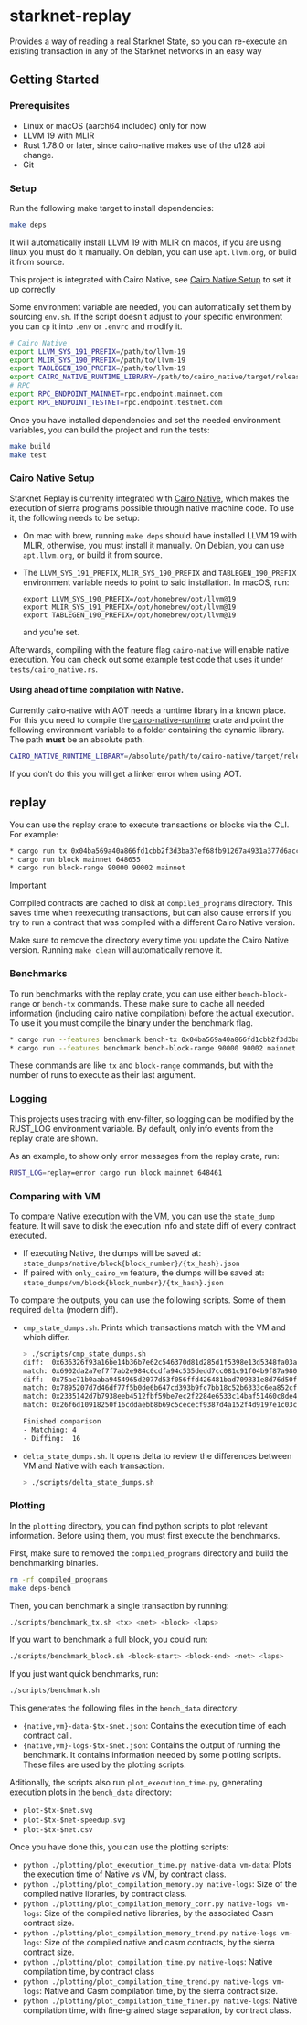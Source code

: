 # starknet-replay
Provides a way of reading a real Starknet State, so you can re-execute an existing transaction in any of the Starknet networks in an easy way

## Getting Started

### Prerequisites

- Linux or macOS (aarch64 included) only for now
- LLVM 19 with MLIR
- Rust 1.78.0 or later, since cairo-native makes use of the u128 abi change.
- Git

### Setup

Run the following make target to install dependencies:
```bash
make deps
```
It will automatically install LLVM 19 with MLIR on macos, if you are using linux you must do it manually. On debian, you can use `apt.llvm.org`, or build it from source.

This project is integrated with Cairo Native, see [Cairo Native Setup](#cairo-native-setup) to set it up correctly

Some environment variable are needed, you can automatically set them by sourcing `env.sh`. If the script doesn't adjust to your specific environment you can `cp` it into `.env` or `.envrc` and modify it.
```bash
# Cairo Native
export LLVM_SYS_191_PREFIX=/path/to/llvm-19
export MLIR_SYS_190_PREFIX=/path/to/llvm-19
export TABLEGEN_190_PREFIX=/path/to/llvm-19
export CAIRO_NATIVE_RUNTIME_LIBRARY=/path/to/cairo_native/target/release/libcairo_native_runtime.a
# RPC
export RPC_ENDPOINT_MAINNET=rpc.endpoint.mainnet.com
export RPC_ENDPOINT_TESTNET=rpc.endpoint.testnet.com
```

Once you have installed dependencies and set the needed environment variables, you can build the project and run the tests:
```bash
make build
make test
```

### Cairo Native Setup

Starknet Replay is currenlty integrated with [Cairo Native](https://github.com/lambdaclass/cairo_native), which makes the execution of sierra programs possible through native machine code. To use it, the following needs to be setup:

- On mac with brew, running `make deps` should have installed LLVM 19 with MLIR, otherwise, you must install it manually. On Debian, you can use `apt.llvm.org`, or build it from source.

- The `LLVM_SYS_191_PREFIX`, `MLIR_SYS_190_PREFIX` and `TABLEGEN_190_PREFIX` environment variable needs to point to said installation. In macOS, run:
  ```
  export LLVM_SYS_190_PREFIX=/opt/homebrew/opt/llvm@19
  export MLIR_SYS_191_PREFIX=/opt/homebrew/opt/llvm@19
  export TABLEGEN_190_PREFIX=/opt/homebrew/opt/llvm@19
  ```
  and you're set.

Afterwards, compiling with the feature flag `cairo-native` will enable native execution. You can check out some example test code that uses it under `tests/cairo_native.rs`.

#### Using ahead of time compilation with Native.

Currently cairo-native with AOT needs a runtime library in a known place. For this you need to compile the [cairo-native-runtime](https://github.com/lambdaclass/cairo_native/tree/main/runtime) crate and point the following environment variable to a folder containing the dynamic library. The path **must** be an absolute path.

```bash
CAIRO_NATIVE_RUNTIME_LIBRARY=/absolute/path/to/cairo-native/target/release/libcairo_native_runtime.a
```

If you don't do this you will get a linker error when using AOT.

## replay
You can use the replay crate to execute transactions or blocks via the CLI. For example:

```bash
* cargo run tx 0x04ba569a40a866fd1cbb2f3d3ba37ef68fb91267a4931a377d6acc6e5a854f9a mainnet 648461
* cargo run block mainnet 648655
* cargo run block-range 90000 90002 mainnet
```

> [!IMPORTANT]
> Compiled contracts are cached to disk at `compiled_programs` directory. This saves time when reexecuting transactions, but can also cause errors if you try to run a contract that was compiled with a different Cairo Native version.
>
> Make sure to remove the directory every time you update the Cairo Native version. Running `make clean` will automatically remove it.

### Benchmarks

To run benchmarks with the replay crate, you can use either `bench-block-range` or `bench-tx` commands. These make sure to cache all needed information (including cairo native compilation) before the actual execution. To use it you must compile the binary under the benchmark flag.

```bash
* cargo run --features benchmark bench-tx 0x04ba569a40a866fd1cbb2f3d3ba37ef68fb91267a4931a377d6acc6e5a854f9a mainnet 648461 1
* cargo run --features benchmark bench-block-range 90000 90002 mainnet 1
```

These commands are like `tx` and `block-range` commands, but with the number of runs to execute as their last argument.

### Logging

This projects uses tracing with env-filter, so logging can be modified by the RUST_LOG environment variable. By default, only info events from the replay crate are shown.

As an example, to show only error messages from the replay crate, run:
```bash
RUST_LOG=replay=error cargo run block mainnet 648461
```

### Comparing with VM

To compare Native execution with the VM, you can use the `state_dump` feature. It will save to disk the execution info and state diff of every contract executed.
- If executing Native, the dumps will be saved at: `state_dumps/native/block{block_number}/{tx_hash}.json`
- If paired with `only_cairo_vm` feature, the dumps will be saved at: `state_dumps/vm/block{block_number}/{tx_hash}.json`

To compare the outputs, you can use the following scripts. Some of them required `delta` (modern diff).
- `cmp_state_dumps.sh`. Prints which transactions match with the VM and which differ.
   ```bash
   > ./scripts/cmp_state_dumps.sh
   diff:  0x636326f93a16be14b36b7e62c546370d81d285d1f5398e13d5348fa03a00d05.json
   match: 0x6902da2a7ef7f7ab2e984c0cdfa94c535dedd7cc081c91f04b9f87a9805411b.json
   diff:  0x75ae71b0aaba9454965d2077d53f056ffd426481bad709831e8d76d50f32dbe.json
   match: 0x7895207d7d46df77f5b0de6b647cd393b9fc7bb18c52b6333c6ea852cf767e.json
   match: 0x2335142d7b7938eeb4512fbf59be7ec2f2284e6533c14baf51460c8de427dc7.json
   match: 0x26f6d10918250f16cddaebb8b69c5cececf9387d4a152f4d9197e1c03c40626.json

   Finished comparison
   - Matching: 4
   - Diffing:  16
   ```
- `delta_state_dumps.sh`. It opens delta to review the differences between VM and Native with each transaction.
   ```bash
   > ./scripts/delta_state_dumps.sh
   ```

### Plotting

In the `plotting` directory, you can find python scripts to plot relevant information. Before using them, you must first execute the benchmarks.

First, make sure to removed the `compiled_programs` directory and build the benchmarking binaries.
```bash
rm -rf compiled_programs
make deps-bench
```

Then, you can benchmark a single transaction by running:
```bash
./scripts/benchmark_tx.sh <tx> <net> <block> <laps>
```

If you want to benchmark a full block, you could run:
```bash
./scripts/benchmark_block.sh <block-start> <block-end> <net> <laps>
```

If you just want quick benchmarks, run:
```bash
./scripts/benchmark.sh
```

This generates the following files in the `bench_data` directory: 
- `{native,vm}-data-$tx-$net.json`: Contains the execution time of each contract call.
- `{native,vm}-logs-$tx-$net.json`: Contains the output of running the benchmark. It contains information needed by some plotting scripts.
These files are used by the plotting scripts.

Aditionally, the scripts also run `plot_execution_time.py`, generating execution plots in the `bench_data` directory:
- `plot-$tx-$net.svg`
- `plot-$tx-$net-speedup.svg`
- `plot-$tx-$net.csv`

Once you have done this, you can use the plotting scripts:

- `python ./plotting/plot_execution_time.py native-data vm-data`: Plots the execution time of Native vs VM, by contract class.
- `python ./plotting/plot_compilation_memory.py native-logs`: Size of the compiled native libraries, by contract class.
- `python ./plotting/plot_compilation_memory_corr.py native-logs vm-logs`: Size of the compiled native libraries, by the associated Casm contract size.
- `python ./plotting/plot_compilation_memory_trend.py native-logs vm-logs`: Size of the compiled native and casm contracts, by the sierra contract size.
- `python ./plotting/plot_compilation_time.py native-logs`: Native compilation time, by contract class
- `python ./plotting/plot_compilation_time_trend.py native-logs vm-logs`: Native and Casm compilation time, by the sierra contract size.
- `python ./plotting/plot_compilation_time_finer.py native-logs`: Native compilation time, with fine-grained stage separation, by contract class.

